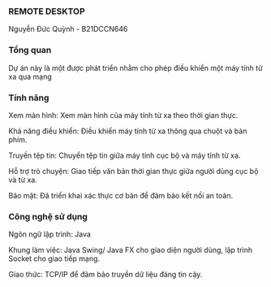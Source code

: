 ### REMOTE DESKTOP
Nguyễn Đức Quỳnh - B21DCCN646
### Tổng quan
Dự án này là một được phát triển nhằm cho phép điều khiển một máy tính từ xa qua mạng
### Tính năng
Xem màn hình: Xem màn hình của máy tính từ xa theo thời gian thực.

Khả năng điều khiển: Điều khiển máy tính từ xa thông qua chuột và bàn phím.

Truyền tệp tin: Chuyển tệp tin giữa máy tính cục bộ và máy tính từ xa.

Hỗ trợ trò chuyện: Giao tiếp văn bản thời gian thực giữa người dùng cục bộ và từ xa.

Bảo mật: Đã triển khai xác thực cơ bản để đảm bảo kết nối an toàn.
### Công nghệ sử dụng
Ngôn ngữ lập trình: Java

Khung làm việc: Java Swing/ Java FX cho giao diện người dùng, lập trình Socket cho giao tiếp mạng.

Giao thức: TCP/IP để đảm bảo truyền dữ liệu đáng tin cậy.

